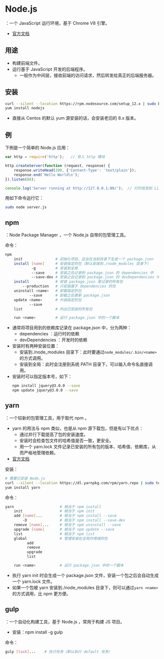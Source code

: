 # Node.js

：一个 JavaScript 运行环境，基于 Chrome V8 引擎。
- [官方文档](https://nodejs.org/en/docs/guides/)

## 用途
- 构建前端文件。
- 运行基于 JavaScript 开发的后端程序。
  - 一般作为中间层，接收前端的访问请求，然后转发给真正的后端服务器。

## 安装

```sh
curl --silent --location https://rpm.nodesource.com/setup_12.x | sudo bash -
yum install nodejs
```
- 直接从 Centos 的默认 yum 源安装的话，会安装老旧的 8.x 版本。

## 例

下例是一个简单的 Node.js 应用：
```js
var http = require('http');   // 导入 http 模块

http.createServer(function (request, response) {
    response.writeHead(200, {'Content-Type': 'text/plain'});
    response.end('Hello World\n');
}).listen(80);

console.log('Server running at http://127.0.0.1:80/');  // 打印信息到 Linux 终端
```

用如下命令运行它：
```sh
sudo node server.js
```

## npm

：Node Package Manager ，一个 Node.js 自带的包管理工具。

命令：
```sh
npm
    init               # 初始化项目，这会在当前目录下生成一个 package.json
    install [name]     # 安装指定的包（默认安装到./node_modules 目录下）
            -g         # 安装到全局
            --save     # 安装之后记录到 package.json 的 dependencies 中
            --save-dev # 安装之后记录到 package.json 的 devDependencies 中
    install            # 安装 package.json 里记录的所有包
        --production   # 只安装属于 dependencies 的包
    uninstall <name>   # 卸载指定的包
           --save      # 卸载之后更新 package.json
    update <name>      # 升级指定的包
           --save
    list               # 列出已安装的所有包

    run <name>         # 运行 package.json 中的一个脚本
```
- 通常将项目用到的依赖库记录在 package.json 中，分为两种：
  - dependencies ：运行时的依赖
  - devDependencies ：开发时的依赖
- 安装时有两种安装位置：
  - 安装到./node_modules 目录下：此时要通过`node_modules/.bin/<name>`的方式调用。
  - 安装到全局：此时会注册到系统 PATH 目录下，可以输入命令名直接调用。
- 安装时可以指定版本号，如下：
    ```sh
    npm install jquery@3.0.0 --save
    npm update jquery@3.0.0 --save
    ```

## yarn

：一个较新的包管理工具，用于取代 npm 。
- yarn 的用法与 npm 类似，也是从 npm 源下载包，但是有以下优点：
  - 通过并行下载提高了包的安装速度。
  - 安装时会检查包文件的哈希值是否一致，更安全。
  - 用一个 yarn.lock 文件记录已安装的所有包的版本、哈希值、依赖库，从而严格地管理依赖。
- [官方文档](https://yarnpkg.com/en/docs)

安装：
```sh
# 需要已安装 Node.js
curl --silent --location https://dl.yarnpkg.com/rpm/yarn.repo | sudo tee /etc/yum.repos.d/yarn.repo
yum install yarn
```

命令：
```sh
yarn                     # 相当于 npm install
    init                 # 相当于 npm init
    add [name]...        # 相当于 npm install --save
        -D               # 相当于 npm install --save-dev
    remove [name]...     # 相当于 npm uninstall --save
    upgrade [name]       # 相当于 npm update --save
    list                 # 相当于 npm list
    global               # 管理安装在全局作用域的包
          add
          remove
          upgrade
          list

    run <name>           # 运行 package.json 中的一个脚本
```
- 执行 yarn init 时会生成一个 package.json 文件，安装一个包之后会自动生成一个 yarn.lock 文件。
- 如果一个包被 yarn 安装到./node_modules 目录下，则可以通过`yarn <name>`的方式调用，比 npm 更方便。

## gulp

：一个自动化构建工具，基于 Node.js ，常用于构建 JS 项目。
- 安装：npm install -g gulp

命令：
```sh
gulp [task]...    # 执行任务（默认执行 default 任务）
```
